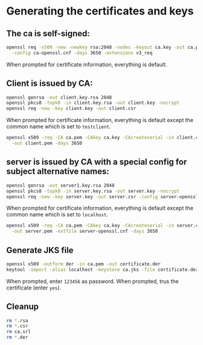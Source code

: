 # Generating the certificates and keys

The ca is self-signed:
----------------------

```bash
openssl req -x509 -new -newkey rsa:2048 -nodes -keyout ca.key -out ca.pem \
  -config ca-openssl.cnf -days 3650 -extensions v3_req
```


When prompted for certificate information, everything is default.

Client is issued by CA:
-----------------------

```bash
openssl genrsa -out client.key.rsa 2048
openssl pkcs8 -topk8 -in client.key.rsa -out client.key -nocrypt
openssl req -new -key client.key -out client.csr
```

When prompted for certificate information, everything is default except the
common name which is set to `testclient`.

```bash
openssl x509 -req -CA ca.pem -CAkey ca.key -CAcreateserial -in client.csr \
  -out client.pem -days 3650
```

server is issued by CA with a special config for subject alternative names:
----------------------------------------------------------------------------

```bash
openssl genrsa -out server1.key.rsa 2048
openssl pkcs8 -topk8 -in server.key.rsa -out server.key -nocrypt
openssl req -new -key server.key -out server.csr -config server-openssl.cnf
```

When prompted for certificate information, everything is default except the
common name which is set to `localhost`.

```bash
openssl x509 -req -CA ca.pem -CAkey ca.key -CAcreateserial -in server.csr \
  -out server.pem -extfile server-openssl.cnf -days 3650
```

Generate JKS file
-----------------

```bash
openssl x509 -outform der -in ca.pem -out certificate.der
keytool -import -alias localhost -keystore ca.jks -file certificate.der
```

When prompted, enter `123456` as password.
When prompted, trus the certificate (enter `yes`).

Cleanup
-------

```bash
rm *.rsa
rm *.csr
rm ca.srl
rm *.der
```